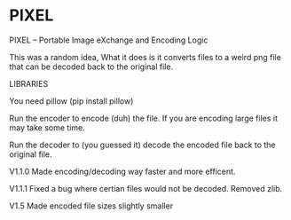 # PIXEL
PIXEL – Portable Image eXchange and Encoding Logic


This was a random idea,
What it does is it converts files to a weird png file that can be decoded back to the original file.


LIBRARIES

You need pillow (pip install pillow)

Run the encoder to encode (duh) the file. If you are encoding large files it may take some time.

Run the decoder to (you guessed it) decode the encoded file back to the original file.




V1.1.0
Made encoding/decoding way faster and more efficent.

V1.1.1
Fixed a bug where certian files would not be decoded. Removed zlib.

V1.5
Made encoded file sizes slightly smaller
